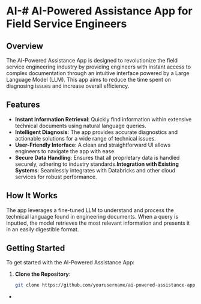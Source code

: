 # AI-# AI-Powered Assistance App for Field Service Engineers

## Overview
The AI-Powered Assistance App is designed to revolutionize the field service engineering industry by providing engineers with instant access to complex documentation through an intuitive interface powered by a Large Language Model (LLM). This app aims to reduce the time spent on diagnosing issues and increase overall efficiency.

## Features
- **Instant Information Retrieval**: Quickly find information within extensive technical documents using natural language queries.
- **Intelligent Diagnosis**: The app provides accurate diagnostics and actionable solutions for a wide range of technical issues.
- **User-Friendly Interface**: A clean and straightforward UI allows engineers to navigate the app with ease.
- **Secure Data Handling**: Ensures that all proprietary data is handled securely, adhering to industry standards.**Integration with Existing Systems**: Seamlessly integrates with Databricks and other cloud services for robust performance.

## How It Works
The app leverages a fine-tuned LLM to understand and process the technical language found in engineering documents. When a query is inputted, the model retrieves the most relevant information and presents it in an easily digestible format.

## Getting Started
To get started with the AI-Powered Assistance App:

1. **Clone the Repository**:
   ```bash
   git clone https://github.com/yourusername/ai-powered-assistance-app.git
- 
